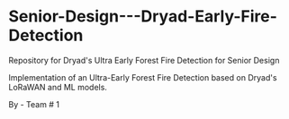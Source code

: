 # Senior-Design---Dryad-Early-Fire-Detection
Repository for Dryad's Ultra Early Forest Fire Detection for Senior Design

Implementation of an Ultra-Early Forest Fire Detection based on Dryad's LoRaWAN and ML models. 

By - Team # 1
